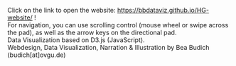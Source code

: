 Click on the link to open the website: https://bbdataviz.github.io/HG-website/ ! <br>
For navigation, you can use scrolling control (mouse wheel or swipe across the pad), as well as the arrow keys on the directional pad. <br>
Data Visualization based on D3.js (JavaScript). <br>
Webdesign, Data Visualization, Narration & Illustration by Bea Budich (budich[at]ovgu.de)
